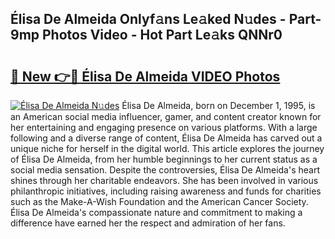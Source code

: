 ## Élisa De Almeida Onlyf𝚊ns Le𝚊ked N𝚞des - Part-9mp Photos Video - Hot Part Le𝚊ks QNNr0

# <h2><a href="http://ab43002.deff.icu/?id=%c3%89lisa+De+Almeida">🔗 New 👉🔴 Élisa De Almeida VIDEO Photos</a></h2>

[![Élisa De Almeida N𝚞des](https://i.imgur.com/rIISA9y.gif)](http://ab43002.deff.icu/?id=%c3%89lisa+De+Almeida)
Élisa De Almeida, born on December 1, 1995, is an American social media influencer, gamer, and content creator known for her entertaining and engaging presence on various platforms. With a large following and a diverse range of content, Élisa De Almeida has carved out a unique niche for herself in the digital world. This article explores the journey of Élisa De Almeida, from her humble beginnings to her current status as a social media sensation. Despite the controversies, Élisa De Almeida's heart shines through her charitable endeavors. She has been involved in various philanthropic initiatives, including raising awareness and funds for charities such as the Make-A-Wish Foundation and the American Cancer Society. Élisa De Almeida's compassionate nature and commitment to making a difference have earned her the respect and admiration of her fans.
